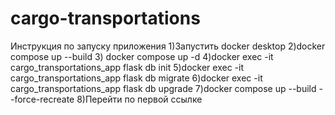 # cargo-transportations
Инструкция по запуску приложения
1)Запустить docker desktop
2)docker compose up --build
3) docker compose up -d
4)docker exec -it cargo_transportations_app flask db init
5)docker exec -it cargo_transportations_app flask db migrate
6)docker exec -it cargo_transportations_app flask db upgrade
7)docker compose up --build --force-recreate
8)Перейти по первой ссылке
